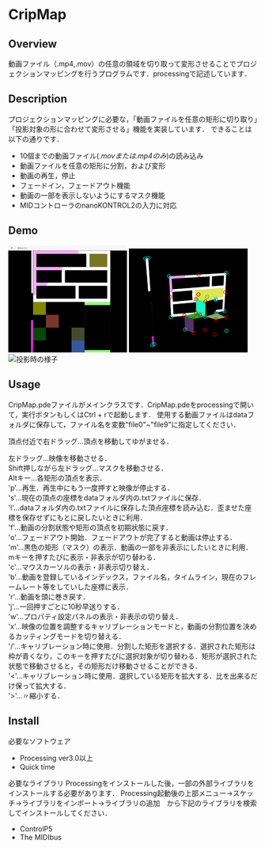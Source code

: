 # CripMap

## Overview
動画ファイル（.mp4,.mov）の任意の領域を切り取って変形させることでプロジェクションマッピングを行うプログラムです．processingで記述しています．

## Description
プロジェクションマッピングに必要な，「動画ファイルを任意の矩形に切り取り」「投影対象の形に合わせて変形させる」機能を実装しています．
できることは以下の通りです．


* 10個までの動画ファイル(*.movまたは.mp4のみ*)の読み込み
* 動画ファイルを任意の矩形に分割，および変形
* 動画の再生，停止
* フェードイン，フェードアウト機能
* 動画の一部を表示しないようにするマスク機能
* MIDコントローラのnanoKONTROL2の入力に対応


## Demo
<img src="img/1.png" width="240px" alt="元の動画ファイル">
<img src="img/2.png" width="240px" alt="変形後の様子">
<img src="img/3.gif" width="240px" alt="投影時の様子">

## Usage
CripMap.pdeファイルがメインクラスです．CripMap.pdeをprocessingで開いて，実行ボタンもしくはCtrl + rで起動します．
使用する動画ファイルはdataフォルダに保存して，ファイル名を変数"file0"~"file9"に指定してください．

頂点付近で右ドラッグ...頂点を移動してゆがませる．

左ドラッグ...映像を移動させる．  
Shift押しながら左ドラッグ...マスクを移動させる．  
Altキー...各矩形の頂点を表示．  
'p'...再生．再生中にもう一度押すと映像が停止する．  
's'...現在の頂点の座標をdataフォルダ内の.txtファイルに保存．  
'l'...dataフォルダ内の.txtファイルに保存した頂点座標を読み込む．歪ませた座標を保存せずにもとに戻したいときに利用．  
'f'...動画の分割状態や矩形の頂点を初期状態に戻す．  
'o'...フェードアウト開始．フェードアウトが完了すると動画は停止する．  
'm'...黒色の矩形（マスク）の表示．動画の一部を非表示にしたいときに利用．mキーを押すたびに表示・非表示が切り替わる．  
'c'...マウスカーソルの表示・非表示切り替え．  
'b'...動画を登録しているインデックス，ファイル名，タイムライン，現在のフレームレート等をしていした座標に表示．  
'r'...動画を頭に巻き戻す．  
'j'...一回押すごとに10秒早送りする．  
'w'...プロパティ設定パネルの表示・非表示の切り替え．  
'x'...映像の位置を調整するキャリブレーションモードと，動画の分割位置を決めるカッティングモードを切り替える．  
'/'...キャリブレーション時に使用．分割した矩形を選択する．選択された矩形は枠が青くなり，このキーを押すたびに選択対象が切り替わる．矩形が選択された状態で移動させると，その矩形だけ移動させることができる．  
'<'...キャリブレーション時に使用．選択している矩形を拡大する．比を出来るだけ保って拡大する．  
'>'...〃縮小する．  


## Install
必要なソフトウェア
* Processing ver3.0以上
* Quick time


必要なライブラリ
Processingをインストールした後，一部の外部ライブラリをインストールする必要があります．
Processing起動後の上部メニュー->スケッチ->ライブラリをインポート->ライブラリの追加　から下記のライブラリを検索してインストールしてください．

* ControlP5
* The MIDIbus

